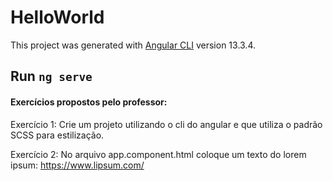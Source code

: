 # HelloWorld

This project was generated with [Angular CLI](https://github.com/angular/angular-cli) version 13.3.4.

## Run `ng serve`

#### Exercícios propostos pelo professor:

Exercício 1: Crie um projeto utilizando o cli do angular e que utiliza o padrão SCSS para estilização.

Exercício 2: No arquivo app.component.html coloque um texto do lorem ipsum: https://www.lipsum.com/
